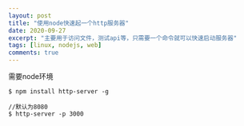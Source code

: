 ```yaml
---
layout: post
title: "使用node快速起一个http服务器"
date: 2020-09-27
excerpt: "主要用于访问文件，测试api等，只需要一个命令就可以快速启动服务器"
tags: [linux, nodejs, web]
comments: true
---
```


需要node环境
```
$ npm install http-server -g

//默认为8080
$ http-server -p 3000
```